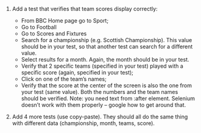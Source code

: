 1.	Add a test that verifies that team scores display correctly: 
    - From BBC Home page go to Sport;
    - Go to Football
    - Go to Scores and Fixtures
	- Search for a championship (e.g. Scottish Championship). This value should be in your test, so that another test can search for a different value.
    - Select results for a month. Again, the month should be in your test.
    - Verify that 2 specific teams (specified in your test) played with a specific score (again, specified in your test);
    - Click on one of the team’s names;
    - Verify that the score at the center of the screen is also the one from your test (same value). Both the numbers and the team names should be verified.
    Note: you need text from :after element. Selenium doesn’t work with them properly – google how to get around that.

 
2.	Add 4 more tests (use copy-paste). They should all do the same thing with different data (championship, month, teams, score).


